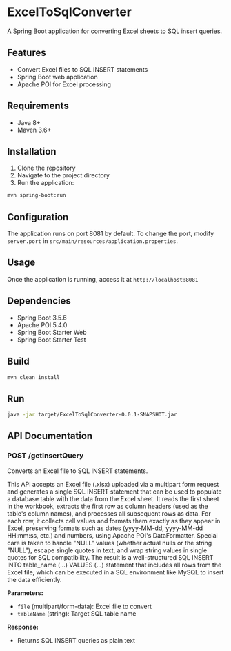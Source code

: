 # ExcelToSqlConverter

A Spring Boot application for converting Excel sheets to SQL insert queries.

## Features

- Convert Excel files to SQL INSERT statements
- Spring Boot web application
- Apache POI for Excel processing

## Requirements

- Java 8+
- Maven 3.6+

## Installation

1. Clone the repository
2. Navigate to the project directory
3. Run the application:

```bash
mvn spring-boot:run
```

## Configuration

The application runs on port 8081 by default. To change the port, modify `server.port` in `src/main/resources/application.properties`.

## Usage

Once the application is running, access it at `http://localhost:8081`

## Dependencies

- Spring Boot 3.5.6
- Apache POI 5.4.0
- Spring Boot Starter Web
- Spring Boot Starter Test

## Build

```bash
mvn clean install
```

## Run

```bash
java -jar target/ExcelToSqlConverter-0.0.1-SNAPSHOT.jar
```

## API Documentation

### POST /getInsertQuery

Converts an Excel file to SQL INSERT statements.

This API accepts an Excel file (.xlsx) uploaded via a multipart form request and generates a single SQL INSERT statement that can be used to populate a database table with the data from the Excel sheet. It reads the first sheet in the workbook, extracts the first row as column headers (used as the table's column names), and processes all subsequent rows as data. For each row, it collects cell values and formats them exactly as they appear in Excel, preserving formats such as dates (yyyy-MM-dd, yyyy-MM-dd HH:mm:ss, etc.) and numbers, using Apache POI's DataFormatter. Special care is taken to handle "NULL" values (whether actual nulls or the string "NULL"), escape single quotes in text, and wrap string values in single quotes for SQL compatibility. The result is a well-structured SQL INSERT INTO table_name (...) VALUES (...) statement that includes all rows from the Excel file, which can be executed in a SQL environment like MySQL to insert the data efficiently.

**Parameters:**
- `file` (multipart/form-data): Excel file to convert
- `tableName` (string): Target SQL table name

**Response:**
- Returns SQL INSERT queries as plain text

